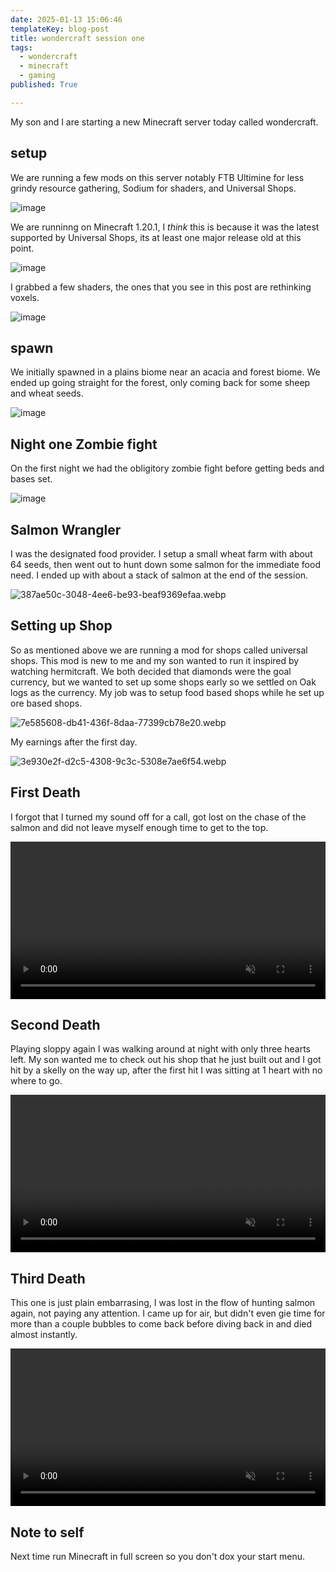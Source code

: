 ```yaml
---
date: 2025-01-13 15:06:46
templateKey: blog-post
title: wondercraft session one
tags:
  - wondercraft
  - minecraft
  - gaming
published: True

---
```


My son and I are starting a new Minecraft server today called wondercraft.

## setup

We are running a few mods on this server notably FTB Ultimine for less grindy
resource gathering, Sodium for shaders, and Universal Shops.

![image](https://dropper.wayl.one/api/file/730b4480-6356-4ad6-aecc-4b4661603ee6.webp)

We are runninng on Minecraft 1.20.1, I _think_ this is because it was the
latest supported by Universal Shops, its at least one major release old at this
point.

![image](https://dropper.wayl.one/api/file/66550abc-060c-47b2-830f-be7355ad7120.webp)

I grabbed a few shaders, the ones that you see in this post are rethinking
voxels.

![image](https://dropper.wayl.one/api/file/3d6ab456-64dd-4760-a27e-02c2326ea36b.webp)

## spawn

We initially spawned in a plains biome near an acacia and forest biome.  We
ended up going straight for the forest, only coming back for some sheep and
wheat seeds.

![image](https://dropper.wayl.one/api/file/2cb49488-0e5f-44f4-b89e-dc5eaa8bf077.webp)

## Night one Zombie fight

On the first night we had the obligitory zombie fight before getting beds and bases set.

![image](https://dropper.wayl.one/api/file/28b09b9c-6dd9-4437-9330-bf0e52401b6d.webp)

## Salmon Wrangler

I was the designated food provider.  I setup a small wheat farm with about 64
seeds, then went out to hunt down some salmon for the immediate food need.  I
ended up with about a stack of salmon at the end of the session.

![387ae50c-3048-4ee6-be93-beaf9369efaa.webp](https://dropper.wayl.one/api/file/387ae50c-3048-4ee6-be93-beaf9369efaa.webp)

## Setting up Shop

So as mentioned above we are running a mod for shops called universal shops.
This mod is new to me and my son wanted to run it inspired by watching
hermitcraft.  We both decided that diamonds were the goal currency, but we
wanted to set up some shops early so we settled on Oak logs as the currency.
My job was to setup food based shops while he set up ore based shops.

![7e585608-db41-436f-8daa-77399cb78e20.webp](https://dropper.wayl.one/api/file/7e585608-db41-436f-8daa-77399cb78e20.webp)

My earnings after the first day.

![3e930e2f-d2c5-4308-9c3c-5308e7ae6f54.webp](https://dropper.wayl.one/api/file/3e930e2f-d2c5-4308-9c3c-5308e7ae6f54.webp)

## First Death

I forgot that I turned my sound off for a call, got lost on the chase of the
salmon and did not leave myself enough time to get to the top.

<video autoplay="" controls="" loop="true" muted="" playsinline="" width="100%" class="rounded-xl border-pink-900 border-2">
     <source
      src="https://dropper.wayl.one/api/file/f112d27a-3a77-4e8f-8bf7-8ff981b6355b.mp4"
      type="video/mp4">
     Sorry, your browser doesn't support embedded videos.
</video>

## Second Death

Playing sloppy again I was walking around at night with only three hearts left.
My son wanted me to check out his shop that he just built out and I got hit by
a skelly on the way up, after the first hit I was sitting at 1 heart with no
where to go.

<video autoplay="" controls="" loop="true" muted="" playsinline="" width="100%" class="rounded-xl border-pink-900 border-2">
     <source
      src="https://dropper.wayl.one/api/file/ab088aa3-2661-4551-9040-1fad928ec450.mp4"
      type="video/mp4">
     Sorry, your browser doesn't support embedded videos.
</video>

## Third Death

This one is just plain embarrasing, I was lost in the flow of hunting salmon
again, not paying any attention.  I came up for air, but didn't even gie time
for more than a couple bubbles to come back before diving back in and died
almost instantly.

<video autoplay="" controls="" loop="true" muted="" playsinline="" width="100%" class="rounded-xl border-pink-900 border-2">
     <source
      src="https://dropper.wayl.one/api/file/f36b068d-0094-4d24-8b19-314ee23d71b1.mp4"
      type="video/mp4">
     Sorry, your browser doesn't support embedded videos.
</video>

## Note to self

Next time run Minecraft in full screen so you don't dox your start menu.
